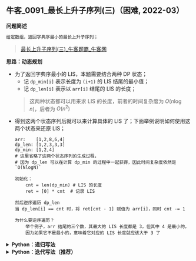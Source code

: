 ## 牛客_0091_最长上升子序列(三)（困难, 2022-03）
<!--
{
    "tags": ["DP"],
    "source": "牛客",
    "level": "困难",
    "number": "0091",
    "name": "最长上升子序列(三)",
    "companies": ["字节", "百度"]
}
-->

<summary><b>问题简述</b></summary>

```txt
给定数组，返回字典序最小的最长上升子序列；
```
> [最长上升子序列(三)_牛客题霸_牛客网](https://www.nowcoder.com/practice/9cf027bf54714ad889d4f30ff0ae5481)

<!-- 
<details><summary><b>详细描述</b></summary>

```txt
```

</details>
-->


<!-- <div align="center"><img src="../../../_assets/xxx.png" height="300" /></div> -->

<summary><b>思路：动态规划</b></summary>

- 为了返回字典序最小的 LIS，本题需要结合两种 DP 状态；
    - 记 `dp_min[i]` 表示长度为 `(i+1)` 的 LIS 结尾的最小值；
    - 记 `dp_len[i]` 表示以 `arr[i]` 结尾的 LIS 的长度；
    > 这两种状态都可以用来求 LIS 的长度，前者的时间复杂度为 $O(n\log n)$，后者为 $O(n^2)$
- 得到这两个状态序列后就可以来计算具体的 LIS 了；下面举例说明如何使用这两个状态来还原 LIS；
    ```
    arr:    [1,2,8,6,4]
    dp_len: [1,2,3,3,3]
    dp_min: [1,2,4]
    # 这里省略了这两个状态序列的生成过程，
    # 因为 dp_len 可以在计算 dp_min 的过程中一起获得，因此时间复杂度依然是 `O(NlogN)`

    初始化：
        cnt = len(dp_min) # LIS 的长度
        ret = [0] * cnt  # 记录 LIS

    然后逆序遍历 dp_len
    当 dp_len[i] == cnt 时，将 ret[cnt - 1] 赋值为 arr[i]，同时 cnt -= 1

    为什么要逆序遍历？
        举个例子，arr 结尾的三个数，其最大的 LIS 长度都是 3，但其中 4 是最小的，
        因为如果它不是最小的，意味着它对应的 LIS 长度就应该大于 3 了
    ```

<details><summary><b>Python：递归写法</b></summary>

```python
class Solution:
    def LIS(self, arr: List[int]) -> List[int]:
        if not arr: return []
        
        import sys
        from bisect import bisect_left
        sys.setrecursionlimit(1000000)
        
        dp_min = []  # dp_min[i] 表示长度为 (i+1) 的 LIS 结尾的最小值
        dp_len = []  # dp_len[i] 表示以 arr[i] 结尾的 LIS 的长度

        def dfs(i):
            if i == 0:
                dp_min.append(arr[0])
                dp_len.append(1)
                return 
            
            dfs(i - 1)
            
            if arr[i] > dp_min[-1]:
                dp_min.append(arr[i])
                dp_len.append(len(dp_min))
            else:
                idx = bisect_left(dp_min, arr[i])
                dp_min[idx] = arr[i]
                dp_len.append(idx + 1)  # 这里直接使用索引作为长度，如果没有 dp_min，就需要顺序遍历，这也是 dp_len 时间复杂度高的原因
        
        N = len(arr)
        dfs(N - 1)
        
        cnt = len(dp_min)
        ret = [0] * cnt
        for i in range(len(arr) - 1, -1, -1):
            if dp_len[i] == cnt:
                cnt -= 1
                ret[cnt] = arr[i]
        
        return ret
```

</details>

<details><summary><b>Python：迭代写法（推荐）</b></summary>

```python
class Solution:
    def LIS(self, arr: List[int]) -> List[int]:
        if not arr: return []
        
        from bisect import bisect_left
        
        dp_min = [arr[0]]  # dp_min[i] 表示长度为 (i+1) 的 LIS 结尾的最小值
        dp_len = [1]  # dp_len[i] 表示以 arr[i] 结尾的 LIS 的长度

        N = len(arr)
        for i in range(1, N):
            if arr[i] > dp_min[-1]:
                dp_min.append(arr[i])
                dp_len.append(len(dp_min))
            else:
                idx = bisect_left(dp_min, arr[i])
                dp_min[idx] = arr[i]
                dp_len.append(idx + 1)  # 这里直接使用索引作为长度，如果没有 dp_min，就需要顺序遍历，这也是 dp_len 时间复杂度高的原因
        
        cnt = len(dp_min)
        ret = [0] * cnt
        for i in range(len(arr) - 1, -1, -1):
            if dp_len[i] == cnt:
                cnt -= 1
                ret[cnt] = arr[i]
        
        return ret
```

</details>


